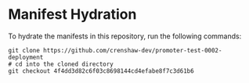 # Manifest Hydration

To hydrate the manifests in this repository, run the following commands:

```shell
git clone https://github.com/crenshaw-dev/promoter-test-0002-deployment
# cd into the cloned directory
git checkout 4f4dd3d82c6f03c8698144cd4efabe8f7c3d61b6
```
